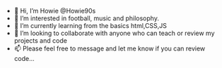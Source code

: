 - 👋 Hi, I’m Howie @Howie90s
- 👀 I’m interested in football, music and philosophy.
- 🌱 I’m currently learning from the basics html,CSS,JS 
- 💞️ I’m looking to collaborate with anyone who can teach or review my projects and code 
- 📫 Please feel free to message and let me know if you can review code...

<!---
Howie90s/Howie90s is a ✨ special ✨ repository because its `README.md` (this file) appears on your GitHub profile.
You can click the Preview link to take a look at your changes.
--->

